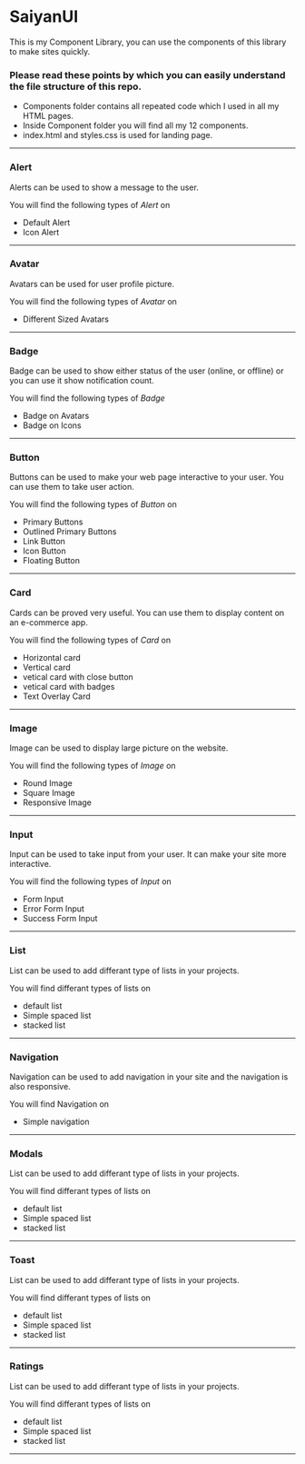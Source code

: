 # SaiyanUI

 This is my Component Library, you can use the components of this library to make sites quickly.
 
### Please read these points by which you can easily understand the file structure of this repo.
 
 - Components folder contains all repeated code which I used in all my HTML pages.
 - Inside Component folder you will find all my 12 components.
 - index.html and styles.css is used for landing page.
 
---

### Alert

Alerts can be used to show a message to the user.

You will find the following types of *Alert* on 

- Default Alert
- Icon Alert

---

### Avatar

Avatars can be used for user profile picture.

You will find the following types of *Avatar* on 

- Different Sized Avatars

---

### Badge

Badge can be used to show either status of the user (online, or offline) or you can use it show notification count.

You will find the following types of *Badge* 

- Badge on Avatars
- Badge on Icons

---

### Button

Buttons can be used to make your web page interactive to your user. You can use them to take user action.

You will find the following types of *Button* on 

- Primary Buttons
- Outlined Primary Buttons
- Link Button
- Icon Button
- Floating Button

---

### Card

Cards can be proved very useful. You can use them to display content on an e-commerce app.

You will find the following types of *Card* on 

- Horizontal card
- Vertical card
- vetical card with close button
- vetical card with badges
- Text Overlay Card

---

### Image

Image can be used to display large picture on the website.

You will find the following types of *Image* on 

- Round Image
- Square Image
- Responsive Image

---

### Input

Input can be used to take input from your user. It can make your site more interactive.

You will find the following types of *Input* on 

- Form Input
- Error Form Input
- Success Form Input

---

### List

List can be used to add differant type of lists in your projects.

You will find differant types of lists on 

- default list
- Simple spaced list
- stacked list

---

### Navigation

Navigation can be used to add navigation in your site and the navigation is also responsive.

You will find Navigation on 

- Simple navigation

---


### Modals

List can be used to add differant type of lists in your projects.

You will find differant types of lists on 

- default list
- Simple spaced list
- stacked list

---


### Toast

List can be used to add differant type of lists in your projects.

You will find differant types of lists on 

- default list
- Simple spaced list
- stacked list

---

### Ratings

List can be used to add differant type of lists in your projects.

You will find differant types of lists on 

- default list
- Simple spaced list
- stacked list

---
